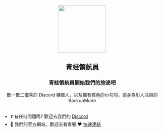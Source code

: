 <div align="center">
<img src="https://i.imgur.com/gsvAnyM.png" align="center" width="150px"/>
</div>  
  
## <div align="center">青蛙領航員</div> 
### <div align="center">青蛙領航員開始我們的旅途吧</div>  
<div align="center">數一數二優秀的 Discord 機器人，以及擁有藍色的小勾勾，前身為引人注目的 BackupMode</div>

<br/>

- ❓ 有任何問題嗎? 歡迎去我們的 [Discord](https://discord.gg/3Y7Z8SYarv)  
- 🐸 我們的官方網站，歡迎去看看喔 ❤️ [快速連結](https://frogcord.xyz)
